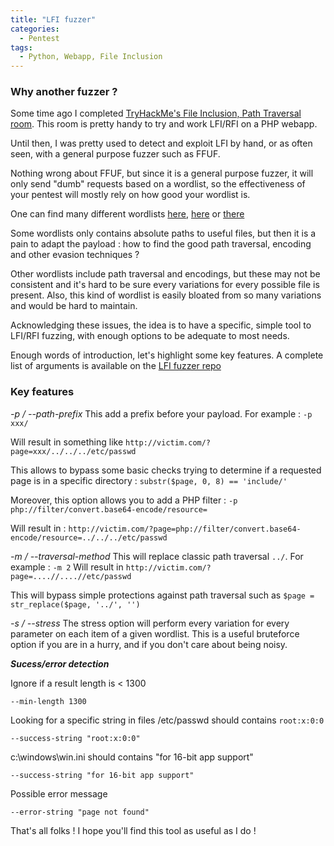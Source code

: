 ```yaml
---
title: "LFI fuzzer"
categories:
  - Pentest
tags:
  - Python, Webapp, File Inclusion
---
```



### Why another fuzzer ?

Some time ago I completed [TryHackMe's File Inclusion, Path Traversal room](https://tryhackme.com/r/room/filepathtraversal). This room is pretty handy to try and work LFI/RFI on a PHP webapp.

Until then, I was pretty used to detect and exploit LFI by hand, or as often seen, with a general purpose fuzzer such as FFUF.

Nothing wrong about FFUF, but since it is a general purpose fuzzer, it will only send "dumb" requests based on a wordlist, so the effectiveness of your pentest will mostly rely on how good your wordlist is.

One can find many different wordlists [here](https://github.com/carlospolop/Auto_Wordlists/blob/main/wordlists/file_inclusion_linux.txt), [here](https://github.com/emadshanab/LFI-Payload-List/blob/master/LFI%20payloads.txt) or [there](https://github.com/DragonJAR/Security-Wordlist/blob/main/LFI-WordList-Linux)

Some wordlists only contains absolute paths to useful files, but then it is a pain to adapt the payload : how to find the good path traversal, encoding and other evasion techniques ?

Other wordlists include path traversal and encodings, but these may not be consistent and it's hard to be sure every variations for every possible file is present. Also, this kind of wordlist is easily bloated from so many variations and would be hard to maintain.

Acknowledging these issues, the idea is to have a specific, simple tool to LFI/RFI fuzzing, with enough options to be adequate to most needs.

Enough words of introduction, let's highlight some key features. A complete list of arguments is available on the [LFI fuzzer repo](https://github.com/20100dbg/Python-Stuff/tree/master/LFI_fuzzer)


### Key features

*-p / --path-prefix*
This add a prefix before your payload.
For example : `-p xxx/`

Will result in something like `http://victim.com/?page=xxx/../../../etc/passwd`

This allows to bypass some basic checks trying to determine if a requested page is in a specific directory : `substr($page, 0, 8) == 'include/'`

Moreover, this option allows you to add a PHP filter : `-p php://filter/convert.base64-encode/resource=`

Will result in : `http://victim.com/?page=php://filter/convert.base64-encode/resource=../../../etc/passwd`


*-m / --traversal-method*
This will replace classic path traversal `../`.
For example : `-m 2`
Will result in `http://victim.com/?page=....//....//etc/passwd`

This will bypass simple protections against path traversal such as `$page = str_replace($page, '../', '')`


*-s / --stress*
The stress option will perform every variation for every parameter on each item of a given wordlist. 
This is a useful bruteforce option if you are in a hurry, and if you don't care about being noisy.


***Sucess/error detection***

Ignore if a result length is < 1300
```
--min-length 1300
```
Looking for a specific string in files
/etc/passwd should contains `root:x:0:0`
```
--success-string "root:x:0:0"
```

c:\windows\win.ini should contains "for 16-bit app support"
```
--success-string "for 16-bit app support"
```

Possible error message
```
--error-string "page not found"
```


That's all folks ! I hope you'll find this tool as useful as I do !

